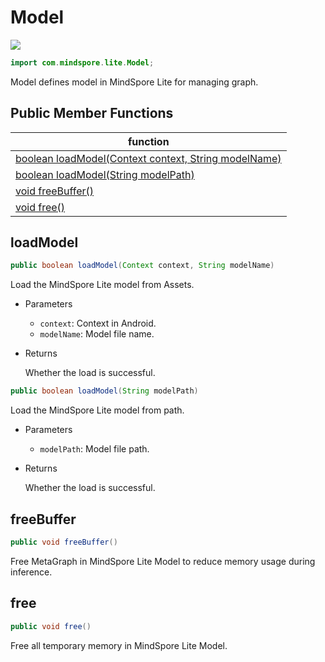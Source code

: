 # Model

<a href="https://gitee.com/mindspore/docs/blob/r1.3/docs/lite/api/source_en/api_java/model.md" target="_blank"><img src="https://gitee.com/mindspore/docs/raw/r1.3/resource/_static/logo_source.png"></a>

```java
import com.mindspore.lite.Model;
```

Model defines model in MindSpore Lite for managing graph.

## Public Member Functions

| function                                                     |
| ------------------------------------------------------------ |
| [boolean loadModel(Context context, String modelName)](#loadmodel) |
| [boolean loadModel(String modelPath)](#loadmodel)           |
| [void freeBuffer()](#freebuffer)                            |
| [void free()](#free)                                         |

## loadModel

```java
public boolean loadModel(Context context, String modelName)
```

Load the MindSpore Lite model from Assets.

- Parameters

    - `context`: Context in Android.
    - `modelName`: Model file name.

- Returns

  Whether the load is successful.

```java
public boolean loadModel(String modelPath)
```

Load the MindSpore Lite model from path.

- Parameters

    - `modelPath`: Model file path.

- Returns

  Whether the load is successful.

## freeBuffer

```java
public void freeBuffer()
```

Free MetaGraph in MindSpore Lite Model to reduce memory usage during inference.

## free

```java
public void free()
```

Free all temporary memory in MindSpore Lite Model.
